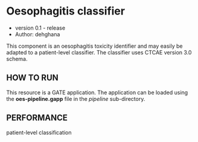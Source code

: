 # Oesophagitis classifier
* version 0.1 - release
* Author: dehghana

This component is an oesophagitis toxicity identifier and may easily be adapted to a patient-level classifier. The classifier uses CTCAE version 3.0 schema.

## HOW TO RUN
This resource is a GATE application. The application can be loaded using the **oes-pipeline.gapp** file in the *pipeline* sub-directory.

## PERFORMANCE
patient-level classification

